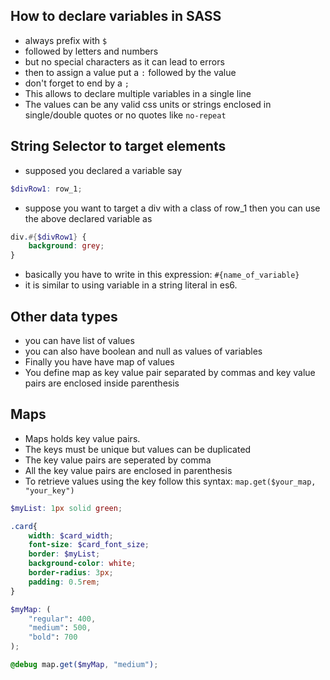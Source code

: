 
## How to declare variables in SASS
- always prefix with `$`
- followed by letters and numbers
- but no special characters as it can lead to errors
- then to assign a value put a `:` followed by the value
- don't forget to end by a `;`
- This allows to declare multiple variables in a single line
- The values can be any valid css units or strings enclosed in single/double quotes or no quotes like `no-repeat`


## String Selector to target elements
- supposed you declared a variable say
```scss
$divRow1: row_1;
```
- suppose you want to target a div with a class of row_1 then you can use the above declared variable as
```scss
div.#{$divRow1} {
    background: grey;
}
```
- basically you have to write in this expression: `#{name_of_variable}`
- it is similar to using variable in a string literal in es6.

## Other data types
- you can have list of values
- you can also have boolean and null as values of variables
- Finally you have have map of values
- You define map as key value pair separated by commas and key value pairs are enclosed inside parenthesis

## Maps
- Maps holds key value pairs.
- The keys must be unique but values can be duplicated
- The key value pairs are seperated by comma
- All the key value pairs are enclosed in parenthesis
- To retrieve values using the key follow this syntax: `map.get($your_map, "your_key")`
```scss
$myList: 1px solid green;

.card{
    width: $card_width;
    font-size: $card_font_size;
    border: $myList;
    background-color: white;
    border-radius: 3px;
    padding: 0.5rem;
}

$myMap: (
    "regular": 400,
    "medium": 500,
    "bold": 700
);

@debug map.get($myMap, "medium");

```